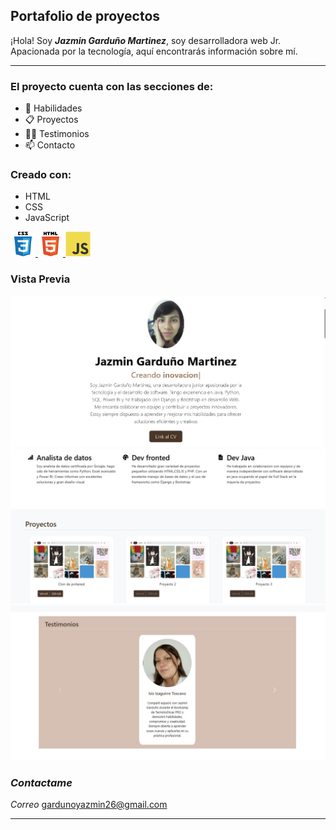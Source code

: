 ## Portafolio de proyectos

¡Hola! Soy ***Jazmin Garduño Martinez***, soy desarrolladora web Jr. Apacionada por la tecnología, aquí encontrarás información sobre mí.

______
### El proyecto cuenta con las secciones de:

- 💪 Habilidades 
- 📋 Proyectos
- 🙎‍♂️ Testimonios
- 📫 Contacto

### Creado con:
- HTML
- CSS
- JavaScript

<a href="https://www.w3schools.com/css/" target="_blank"> <img src="https://raw.githubusercontent.com/devicons/devicon/master/icons/css3/css3-original-wordmark.svg" alt="css3" width="40" height="40"/> </a>
<a href="https://www.w3.org/html/" target="_blank"> <img src="https://raw.githubusercontent.com/devicons/devicon/master/icons/html5/html5-original-wordmark.svg" alt="html5" width="40" height="40"/> </a>
<a href="https://developer.mozilla.org/en-US/docs/Web/JavaScript" target="_blank"> <img src="https://raw.githubusercontent.com/devicons/devicon/master/icons/javascript/javascript-original.svg" alt="javascript" width="40" height="40"/> </a>

  
### Vista Previa
![Proyecto](/assets/Presentacion1.jpg)
![Proyecto](/assets/Presentacion2.jpg)
![Proyecto](assets/Presentacion3.jpg)

### *Contactame*
*Correo*
[gardunoyazmin26@gmail.com](mailto:gardunoyazmin26@gmail.com)

________


